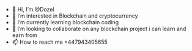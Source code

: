 - 👋 Hi, I’m @Dozel
- 👀 I’m interested in Blockchain and cryptocurrency
- 🌱 I’m currently learning blockchain coding
- 💞️ I’m looking to collaborate on any blockchain project i can learn and earn from
- 📫 How to reach me +447943405655

<!---
Daprince781/Daprince781 is a ✨ special ✨ repository because its `README.md` (this file) appears on your GitHub profile.
You can click the Preview link to take a look at your changes.
--->
